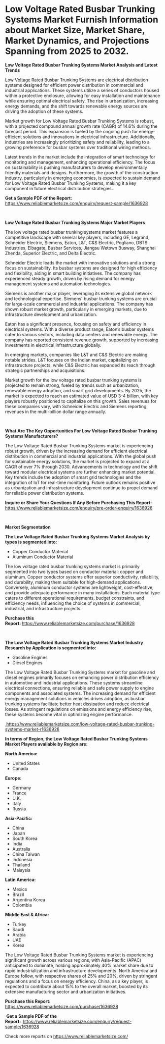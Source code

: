 <p><h1>Low Voltage Rated Busbar Trunking Systems Market Furnish Information about Market Size, Market Share, Market Dynamics, and Projections Spanning from 2025 to 2032.</h1></p><p><strong>Low Voltage Rated Busbar Trunking Systems Market Analysis and Latest Trends</strong></p>
<p><p>Low Voltage Rated Busbar Trunking Systems are electrical distribution systems designed for efficient power distribution in commercial and industrial applications. These systems utilize a series of conductors housed within a protective enclosure, allowing for easy installation and maintenance while ensuring optimal electrical safety. The rise in urbanization, increasing energy demands, and the shift towards renewable energy sources are driving the adoption of these systems.</p><p>Market growth for Low Voltage Rated Busbar Trunking Systems is robust, with a projected compound annual growth rate (CAGR) of 14.6% during the forecast period. This expansion is fueled by the ongoing push for energy-efficient solutions and innovations in electrical infrastructure. Additionally, industries are increasingly prioritizing safety and reliability, leading to a growing preference for busbar systems over traditional wiring methods.</p><p>Latest trends in the market include the integration of smart technology for monitoring and management, enhancing operational efficiency. The focus on sustainability is pushing manufacturers to develop environmentally friendly materials and designs. Furthermore, the growth of the construction industry, particularly in emerging economies, is expected to sustain demand for Low Voltage Rated Busbar Trunking Systems, making it a key component in future electrical distribution strategies.</p></p>
<p><strong>Get a Sample PDF of the Report:&nbsp;</strong> <a href="https://www.reliablemarketsize.com/enquiry/request-sample/1636928?utm_campaign=3512&utm_medium=2&utm_source=Github&utm_content=ia&utm_term=23032025&utm_id=low-voltage-rated-busbar-trunking-systems">https://www.reliablemarketsize.com/enquiry/request-sample/1636928</a></p>
<p>&nbsp;</p>
<p><strong>Low Voltage Rated Busbar Trunking Systems Major Market Players</strong></p>
<p><p>The low voltage rated busbar trunking systems market features a competitive landscape with several key players, including GE, Legrand, Schneider Electric, Siemens, Eaton, L&T, C&S Electric, Pogliano, DBTS Industries, Elbagate, Busbar Services, Jiangsu Wetown Busway, Shanghai Zhenda, Superior Electric, and Delta Electric. </p><p>Schneider Electric leads the market with innovative solutions and a strong focus on sustainability. Its busbar systems are designed for high efficiency and flexibility, aiding in smart building initiatives. The company has experienced steady growth, driven by rising demand for energy management systems and automation technologies. </p><p>Siemens is another major player, leveraging its extensive global network and technological expertise. Siemens' busbar trunking systems are crucial for large-scale commercial and industrial applications. The company has shown robust market growth, particularly in emerging markets, due to infrastructure development and urbanization.</p><p>Eaton has a significant presence, focusing on safety and efficiency in electrical systems. With a diverse product range, Eaton’s busbar systems cater to various sectors, including data centers and renewable energy. The company has reported consistent revenue growth, supported by increasing investments in electrical infrastructure globally.</p><p>In emerging markets, companies like L&T and C&S Electric are making notable strides. L&T focuses on the Indian market, capitalizing on infrastructure projects, while C&S Electric has expanded its reach through strategic partnerships and acquisitions.</p><p>Market growth for the low voltage rated busbar trunking systems is projected to remain strong, fueled by trends such as urbanization, renewable energy adoption, and smart grid developments. By 2025, the market is expected to reach an estimated value of USD 3-4 billion, with key players robustly positioned to capitalize on this growth. Sales revenues for these companies vary, with Schneider Electric and Siemens reporting revenues in the multi-billion dollar range annually.</p></p>
<p>&nbsp;</p>
<p><strong>What Are The Key Opportunities For Low Voltage Rated Busbar Trunking Systems Manufacturers?</strong></p>
<p><p>The Low Voltage Rated Busbar Trunking Systems market is experiencing robust growth, driven by the increasing demand for efficient electrical distribution in commercial and industrial applications. With the global push for sustainable energy solutions, the market is projected to expand at a CAGR of over 7% through 2030. Advancements in technology and the shift toward modular electrical systems are further enhancing market potential. Key trends include the adoption of smart grid technologies and the integration of IoT for real-time monitoring. Future outlook remains positive as urbanization and infrastructure development continue to propel demand for reliable power distribution systems.</p></p>
<p><strong>Inquire or Share Your Questions If Any Before Purchasing This Report:</strong> <a href="https://www.reliablemarketsize.com/enquiry/pre-order-enquiry/1636928?utm_campaign=3512&utm_medium=2&utm_source=Github&utm_content=ia&utm_term=23032025&utm_id=low-voltage-rated-busbar-trunking-systems">https://www.reliablemarketsize.com/enquiry/pre-order-enquiry/1636928</a></p>
<p>&nbsp;</p>
<p><strong>Market Segmentation</strong></p>
<p><strong>The Low Voltage Rated Busbar Trunking Systems Market Analysis by types is segmented into:</strong></p>
<p><ul><li>Copper Conductor Material</li><li>Aluminum Conductor Material</li></ul></p>
<p><p>The low voltage rated busbar trunking systems market is primarily segmented into two types based on conductor material: copper and aluminum. Copper conductor systems offer superior conductivity, reliability, and durability, making them suitable for high-demand applications. Conversely, aluminum conductor systems are lightweight, cost-effective, and provide adequate performance in many installations. Each material type caters to different operational requirements, budget constraints, and efficiency needs, influencing the choice of systems in commercial, industrial, and infrastructure projects.</p></p>
<p><strong>Purchase this Report:&nbsp;</strong><a href="https://www.reliablemarketsize.com/purchase/1636928?utm_campaign=3512&utm_medium=2&utm_source=Github&utm_content=ia&utm_term=23032025&utm_id=low-voltage-rated-busbar-trunking-systems">https://www.reliablemarketsize.com/purchase/1636928</a></p>
<p>&nbsp;</p>
<p><strong>The Low Voltage Rated Busbar Trunking Systems Market Industry Research by Application is segmented into:</strong></p>
<p><ul><li>Gasoline Engines</li><li>Diesel Engines</li></ul></p>
<p><p>The Low Voltage Rated Busbar Trunking Systems market for gasoline and diesel engines primarily focuses on enhancing power distribution efficiency in automotive and industrial applications. These systems streamline electrical connections, ensuring reliable and safe power supply to engine components and associated systems. The increasing demand for efficient energy management solutions in vehicles drives adoption, as busbar trunking systems facilitate better heat dissipation and reduce electrical losses. As stringent regulations on emissions and energy efficiency rise, these systems become vital in optimizing engine performance.</p></p>
<p><a href="https://www.reliablemarketsize.com/low-voltage-rated-busbar-trunking-systems-market-r1636928?utm_campaign=3512&utm_medium=2&utm_source=Github&utm_content=ia&utm_term=23032025&utm_id=low-voltage-rated-busbar-trunking-systems">&nbsp;https://www.reliablemarketsize.com/low-voltage-rated-busbar-trunking-systems-market-r1636928</a></p>
<p><strong>In terms of Region, the Low Voltage Rated Busbar Trunking Systems Market Players available by Region are:</strong></p>
<p>
    <p> <strong> North America: </strong>
        <ul>
            <li>United States</li>
            <li>Canada</li>
        </ul>
        </p> 
    <p> <strong> Europe: </strong>
        <ul>
            <li>Germany</li>
            <li>France</li>
            <li>U.K.</li>
            <li>Italy</li>
            <li>Russia</li>
        </ul>
        </p> 
    <p> <strong> Asia-Pacific: </strong>
        <ul>
            <li>China</li>
            <li>Japan</li>
            <li>South Korea</li>
            <li>India</li>
            <li>Australia</li>
            <li>China Taiwan</li>
            <li>Indonesia</li>
            <li>Thailand</li>
            <li>Malaysia</li>
        </ul>
        </p> 
    <p> <strong> Latin America: </strong>
        <ul>
            <li>Mexico</li>
            <li>Brazil</li>
            <li>Argentina Korea</li>
            <li>Colombia</li>
        </ul>
        </p> 
    <p> <strong> Middle East & Africa: </strong>
        <ul>
            <li>Turkey</li>
            <li>Saudi</li>
            <li>Arabia</li>
            <li>UAE</li>
            <li>Korea</li>
        </ul>
    </p>
    </p>
<p><p>The Low Voltage Rated Busbar Trunking Systems market is experiencing significant growth across various regions, with Asia-Pacific (APAC) anticipated to dominate, holding approximately 40% market share due to rapid industrialization and infrastructure developments. North America and Europe follow, with respective shares of 25% and 20%, driven by stringent regulations and a focus on energy efficiency. China, as a key player, is expected to contribute about 15% to the overall market, boosted by its extensive manufacturing sector and urbanization initiatives.</p></p>
<p><strong>Purchase this Report: </strong><a href="https://www.reliablemarketsize.com/purchase/1636928?utm_campaign=3512&utm_medium=2&utm_source=Github&utm_content=ia&utm_term=23032025&utm_id=low-voltage-rated-busbar-trunking-systems">https://www.reliablemarketsize.com/purchase/1636928</a></p>
<p>&nbsp;<strong>Get a Sample PDF of the Report:&nbsp;&nbsp;</strong><a href="https://www.reliablemarketsize.com/enquiry/request-sample/1636928?utm_campaign=3512&utm_medium=2&utm_source=Github&utm_content=ia&utm_term=23032025&utm_id=low-voltage-rated-busbar-trunking-systems">https://www.reliablemarketsize.com/enquiry/request-sample/1636928</a></p>
<p><strong></strong></p>
<p>Check more reports on <a href="https://www.reliablemarketsize.com/?utm_campaign=3512&utm_medium=2&utm_source=Github&utm_content=ia&utm_term=23032025&utm_id=low-voltage-rated-busbar-trunking-systems">https://www.reliablemarketsize.com/</a></p>